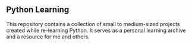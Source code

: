 ## Python Learning

This repository contains a collection of small to medium-sized projects created while re-learning Python. It serves as a personal learning archive and a resource for me and others.
